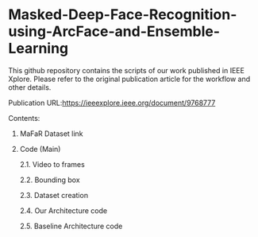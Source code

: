 # Masked-Deep-Face-Recognition-using-ArcFace-and-Ensemble-Learning

This github repository contains the scripts of our work published in IEEE Xplore. Please refer to the original publication article for the workflow and other details. 

Publication URL:https://ieeexplore.ieee.org/document/9768777 

Contents:
1. MaFaR Dataset link
2. Code (Main)
 
    2.1. Video to frames

    2.2. Bounding box 
  
    2.3. Dataset creation
  
    2.4. Our Architecture code
 
    2.5. Baseline Architecture code  
